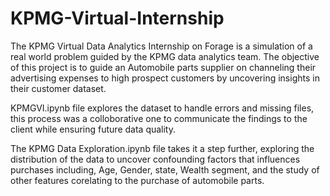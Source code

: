 # KPMG-Virtual-Internship
The KPMG Virtual Data Analytics Internship on Forage is a simulation of a real world problem guided by the KPMG data analytics team.
The objective of this project is to guide an Automobile parts supplier on channeling their advertising expenses to high prospect customers by uncovering
insights in their customer dataset.

KPMGVI.ipynb file explores the dataset to handle errors and missing files, this process was a colloborative one to communicate the findings to the client while ensuring future
data quality.

The KPMG Data Exploration.ipynb file takes it a step further, exploring the distribution of the data to uncover confounding factors that influences purchases including, 
Age, Gender, state, Wealth segment, and the study of other features corelating to the purchase of automobile parts. 
